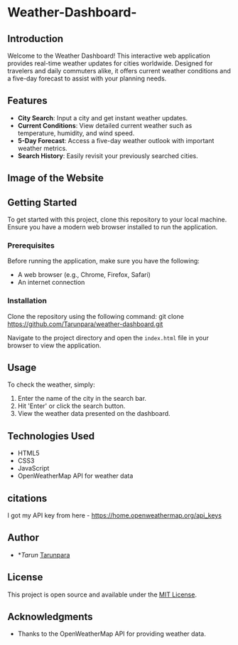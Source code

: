 # Weather-Dashboard-

## Introduction
Welcome to the Weather Dashboard! This interactive web application provides real-time weather updates for cities worldwide. Designed for travelers and daily commuters alike, it offers current weather conditions and a five-day forecast to assist with your planning needs.

## Features
- **City Search**: Input a city and get instant weather updates.
- **Current Conditions**: View detailed current weather such as temperature, humidity, and wind speed.
- **5-Day Forecast**: Access a five-day weather outlook with important weather metrics.
- **Search History**: Easily revisit your previously searched cities.

## Image of the Website 

## Getting Started
To get started with this project, clone this repository to your local machine. Ensure you have a modern web browser installed to run the application.

### Prerequisites
Before running the application, make sure you have the following:
- A web browser (e.g., Chrome, Firefox, Safari)
- An internet connection

### Installation
Clone the repository using the following command:
git clone https://github.com/Tarunpara/weather-dashboard.git

Navigate to the project directory and open the `index.html` file in your browser to view the application.

## Usage
To check the weather, simply:
1. Enter the name of the city in the search bar.
2. Hit 'Enter' or click the search button.
3. View the weather data presented on the dashboard.

## Technologies Used
- HTML5
- CSS3
- JavaScript
- OpenWeatherMap API for weather data

## citations 
I got my API key from here - https://home.openweathermap.org/api_keys

## Author
- **Tarun* [Tarunpara](https://github.com/Tarunpara)

## License
This project is open source and available under the [MIT License](LICENSE).

## Acknowledgments
- Thanks to the OpenWeatherMap API for providing weather data.
